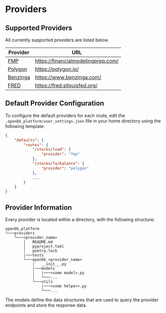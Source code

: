 # Providers

## Supported Providers

All currently supported providers are listed below.

| Provider | URL |
| --- | --- |
| [FMP](./fmp/README.md) | https://financialmodelingprep.com/ |
| [Polygon](./polygon/README.md) | https://polygon.io/ |
| [Benzinga](./benzinga/README.md) | https://www.benzinga.com/ |
| [FRED](./fred/README.md) | https://fred.stlouisfed.org/ |

## Default Provider Configuration

To configure the default providers for each route, edit the `.openbb_platform/user_settings.json` file in your home directory using the following template:

```json
{
    "defaults": {
        "routes": {
            "/stocks/load": {
                "provider": "fmp"
            },
            "/stocks/fa/balance": {
                "provider": "polygon"
            },
            ...
        }
    }
}
```

## Provider Information

Every provider is located within a directory, with the following structure:

```{.bash}
openbb_platform
└───providers
    └───<provider_name>
        |   README.md
        │   pyproject.toml
        │   poetry.lock
        |───tests
        └───openbb_<provider_name>
            │   __init__.py
            |───models
            |   |───<some model>.py
            |   └───...
            └───utils
                |───<some helper>.py
                └───...
```

The models define the data structures that are used to query the provider endpoints and store the response data.
